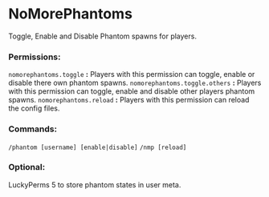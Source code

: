 # NoMorePhantoms
Toggle, Enable and Disable Phantom spawns for players.

### Permissions:
`nomorephantoms.toggle` **:** Players with this permission can toggle, enable or disable there own phantom spawns.
`nomorephantoms.toggle.others` **:** Players with this permission can toggle, enable and disable other players phantom spawns.
`nomorephantoms.reload` **:** Players with this permission can reload the config files.

### Commands:
`/phantom [username] [enable|disable]`
`/nmp [reload]`

### Optional:
LuckyPerms 5 to store phantom states in user meta.


